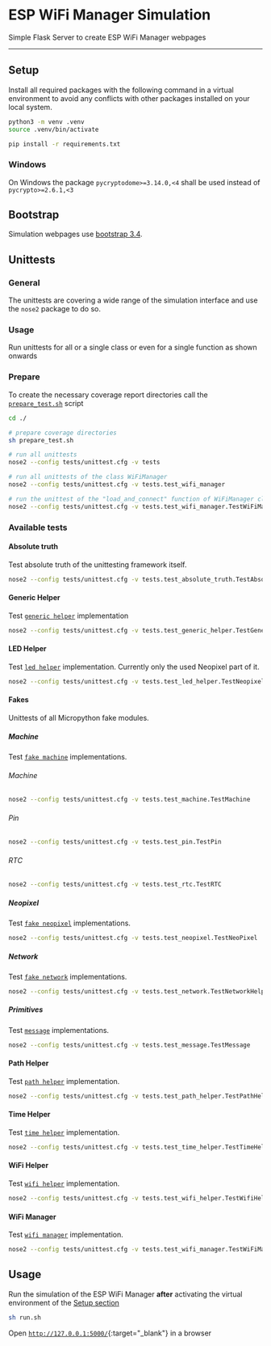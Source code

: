 # ESP WiFi Manager Simulation

Simple Flask Server to create ESP WiFi Manager webpages


-----------------------


## Setup

Install all required packages with the following command in a virtual
environment to avoid any conflicts with other packages installed on your local
system.

```bash
python3 -m venv .venv
source .venv/bin/activate

pip install -r requirements.txt
```

### Windows

On Windows the package `pycryptodome>=3.14.0,<4` shall be used instead of
`pycrypto>=2.6.1,<3`

## Bootstrap

Simulation webpages use [bootstrap 3.4][ref-bootstrap-34].

## Unittests

### General

The unittests are covering a wide range of the simulation interface and use
the `nose2` package to do so.

### Usage

Run unittests for all or a single class or even for a single function as shown
onwards

### Prepare

To create the necessary coverage report directories call the
[`prepare_test.sh`](prepare_test.sh) script

```bash
cd ./

# prepare coverage directories
sh prepare_test.sh

# run all unittests
nose2 --config tests/unittest.cfg -v tests

# run all unittests of the class WiFiManager
nose2 --config tests/unittest.cfg -v tests.test_wifi_manager

# run the unittest of the "load_and_connect" function of WiFiManager class
nose2 --config tests/unittest.cfg -v tests.test_wifi_manager.TestWiFiManager.test_load_and_connect
```

### Available tests

#### Absolute truth

Test absolute truth of the unittesting framework itself.

```bash
nose2 --config tests/unittest.cfg -v tests.test_absolute_truth.TestAbsoluteTruth
```

#### Generic Helper

Test [`generic helper`][ref-generic-helper-test] implementation

```bash
nose2 --config tests/unittest.cfg -v tests.test_generic_helper.TestGenericHelper
```

#### LED Helper

Test [`led helper`][ref-led-helper-test] implementation. Currently only
the used Neopixel part of it.

```bash
nose2 --config tests/unittest.cfg -v tests.test_led_helper.TestNeopixel
```

#### Fakes

Unittests of all Micropython fake modules.

##### Machine

Test [`fake machine`][ref-machine-test] implementations.

###### Machine

```bash
nose2 --config tests/unittest.cfg -v tests.test_machine.TestMachine
```

###### Pin

```bash
nose2 --config tests/unittest.cfg -v tests.test_pin.TestPin
```

###### RTC

```bash
nose2 --config tests/unittest.cfg -v tests.test_rtc.TestRTC
```

##### Neopixel

Test [`fake neopixel`][ref-neopixel-test] implementations.

```bash
nose2 --config tests/unittest.cfg -v tests.test_neopixel.TestNeoPixel
```

##### Network

Test [`fake network`][ref-network-test] implementations.

```bash
nose2 --config tests/unittest.cfg -v tests.test_network.TestNetworkHelper
```

##### Primitives

Test [`message`][ref-message-test] implementations.

```bash
nose2 --config tests/unittest.cfg -v tests.test_message.TestMessage
```

#### Path Helper

Test [`path helper`][ref-path-helper-test] implementation.

```bash
nose2 --config tests/unittest.cfg -v tests.test_path_helper.TestPathHelper
```

#### Time Helper

Test [`time helper`][ref-time-helper-test] implementation.

```bash
nose2 --config tests/unittest.cfg -v tests.test_time_helper.TestTimeHelper
```

#### WiFi Helper

Test [`wifi helper`][ref-wifi-helper-test] implementation.

```bash
nose2 --config tests/unittest.cfg -v tests.test_wifi_helper.TestWifiHelper
```

#### WiFi Manager

Test [`wifi manager`][ref-wifi-manager-test] implementation.

```bash
nose2 --config tests/unittest.cfg -v tests.test_wifi_manager.TestWiFiManager
```

## Usage

Run the simulation of the ESP WiFi Manager **after** activating the virtual
environment of the [Setup section](#setup)

```bash
sh run.sh
```

Open [`http://127.0.0.1:5000/`](http://127.0.0.1:5000/){:target="_blank"} in a browser

<!-- Links -->
<!-- Generic -->
[ref-bootstrap-34]: https://getbootstrap.com/docs/3.4/getting-started/#download

<!-- Unittests -->
[ref-generic-helper-test]: src/generic_helper/generic_helper.py
[ref-led-helper-test]: src/led_helper/led_helper.py

<!-- Unittests Fakes -->
[ref-machine-test]: src/machine
[ref-neopixel-test]: src/led_helper/neopixel.py
[ref-network-test]: src/wifi_helper/network.py

<!-- Unittest primitives -->
[ref-message-test]: src/generic_helper/message.py

<!-- Unittests custom modules -->
[ref-path-helper-test]: src/path_helper/path_helper.py
[ref-time-helper-test]: src/time_helper/time_helper.py
[ref-wifi-helper-test]: src/wifi_helper/wifi_helper.py
[ref-wifi-manager-test]: src/wifi_manager/wifi_manager.py
